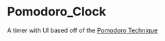 # Pomodoro_Clock
A timer with UI based off of the [Pomodoro Technique](https://en.wikipedia.org/wiki/Pomodoro_Technique)
